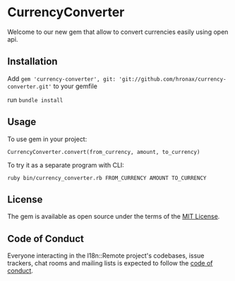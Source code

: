 # CurrencyConverter

Welcome to our new gem that allow to convert currencies easily using open api.

## Installation

Add `gem 'currency-converter', git: 'git://github.com/hronax/currency-converter.git'` to your gemfile

run `bundle install`

## Usage

To use gem in your project:

`CurrencyConverter.convert(from_currency, amount, to_currency)`

To try it as a separate program with CLI:

`ruby bin/currency_converter.rb FROM_CURRENCY AMOUNT TO_CURRENCY`

## License

The gem is available as open source under the terms of the [MIT License](https://opensource.org/licenses/MIT).

## Code of Conduct

Everyone interacting in the I18n::Remote project's codebases, issue trackers, chat rooms and mailing lists is expected to follow the [code of conduct](https://github.com/[USERNAME]/i18n-remote/blob/main/CODE_OF_CONDUCT.md).
